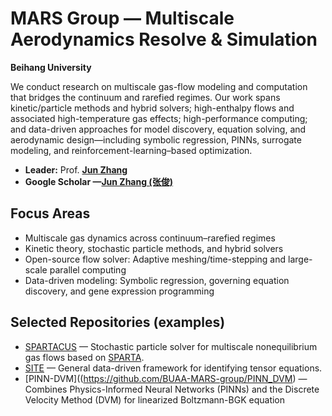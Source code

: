 # MARS Group — Multiscale Aerodynamics Resolve & Simulation

**Beihang University**

We conduct research on multiscale gas-flow modeling and computation that bridges the continuum and rarefied regimes. Our work spans kinetic/particle methods and hybrid solvers; high-enthalpy flows and associated high-temperature gas effects; high-performance computing; and data-driven approaches for model discovery, equation solving, and aerodynamic design—including symbolic regression, PINNs, surrogate modeling, and reinforcement-learning–based optimization.

- **Leader:** Prof. [**Jun Zhang**](https://orcid.org/0000-0002-3731-4594)
- **Google Scholar —[Jun Zhang (张俊)](https://scholar.google.com/citations?user=6vjJtPsAAAAJ&hl=en&oi=ao)** 

## Focus Areas
- Multiscale gas dynamics across continuum–rarefied regimes  
- Kinetic theory, stochastic particle methods, and hybrid solvers  
- Open-source flow solver: Adaptive meshing/time-stepping and large-scale parallel computing  
- Data-driven modeling: Symbolic regression, governing equation discovery, and gene expression programming

## Selected Repositories (examples)
- [SPARTACUS](https://github.com/BUAA-MARS-group/SPARTACUS) — Stochastic particle solver for multiscale nonequilibrium gas flows based on [SPARTA](https://github.com/sparta/sparta).
- [SITE](https://github.com/BUAA-MARS-group/SITE) — General data-driven framework for identifying tensor equations.
- [PINN-DVM]((https://github.com/BUAA-MARS-group/PINN_DVM) — Combines Physics-Informed Neural Networks (PINNs) and the Discrete Velocity Method (DVM) for linearized Boltzmann-BGK equation

<!-- [CrossAero](https://github.com/BUAA-MARS-group/CrossAero-DRL) — DRL framework for cross-regime aerodynamic shape optimization.-->


